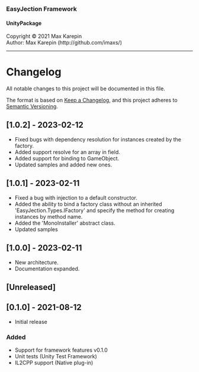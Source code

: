 <h3>EasyJection Framework</h3>
<h4>UnityPackage</h4>
Copyright © 2021 Max Karepin<br/>
Author: Max Karepin (http://github.com/imaxs/)

---

# Changelog
All notable changes to this project will be documented in this file.

The format is based on [Keep a Changelog](https://keepachangelog.com/en/1.0.0/),
and this project adheres to [Semantic Versioning](https://semver.org/spec/v2.0.0.html).

## [1.0.2] - 2023-02-12
- Fixed bugs with dependency resolution for instances created by the factory.
- Added support resolve for an array in field.
- Added support for binding to GameObject.
- Updated samples and added new ones.

## [1.0.1] - 2023-02-11
- Fixed a bug with injection to a default constructor.
- Added the ability to bind a factory class without an inherited 'EasyJection.Types.IFactory' and specify the method for creating instances by method name.
- Added the 'MonoInstaller' abstract class.
- Updated samples

## [1.0.0] - 2023-02-11
- New architecture.
- Documentation expanded.

## [Unreleased]

## [0.1.0] - 2021-08-12
  - Initial release
### Added
  - Support for framework features v0.1.0
  - Unit tests (Unity Test Framework)
  - IL2CPP support (Native plug-in)
